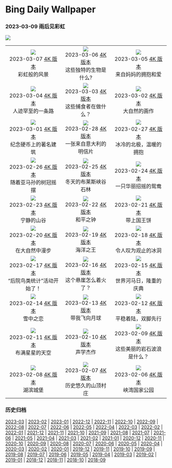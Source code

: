 # Bing Daily Wallpaper

### 2023-03-09 雨后见彩虹

![](https://cn.bing.com/th?id=OHR.WaimeaRainbow_ZH-CN1127225170_UHD.jpg&rf=LaDigue_UHD.jpg&pid=hp&w=3840&h=2160&rs=1&c=4)

|      |      |      |
|:----:|:----:|:----:|
| ![](https://cn.bing.com/th?id=OHR.YuanyangChina_ZH-CN7360249295_UHD.jpg&rf=LaDigue_UHD.jpg&pid=hp&w=480&h=270&rs=1&c=4)<br> 2023-03-07 [4K 版本](https://cn.bing.com/th?id=OHR.YuanyangChina_ZH-CN7360249295_UHD.jpg&rf=LaDigue_UHD.jpg&pid=hp&w=3840&h=2160&rs=1&c=4) <br> 彩虹般的风景| ![](https://cn.bing.com/th?id=OHR.IcelandHorses_ZH-CN7213041152_UHD.jpg&rf=LaDigue_UHD.jpg&pid=hp&w=480&h=270&rs=1&c=4)<br> 2023-03-06 [4K 版本](https://cn.bing.com/th?id=OHR.IcelandHorses_ZH-CN7213041152_UHD.jpg&rf=LaDigue_UHD.jpg&pid=hp&w=3840&h=2160&rs=1&c=4) <br> 这些独特的生物是什么?| ![](https://cn.bing.com/th?id=OHR.HuggingKanga_ZH-CN1045131695_UHD.jpg&rf=LaDigue_UHD.jpg&pid=hp&w=480&h=270&rs=1&c=4)<br> 2023-03-05 [4K 版本](https://cn.bing.com/th?id=OHR.HuggingKanga_ZH-CN1045131695_UHD.jpg&rf=LaDigue_UHD.jpg&pid=hp&w=3840&h=2160&rs=1&c=4) <br> 来自妈妈的拥抱和爱 |
| ![](https://cn.bing.com/th?id=OHR.PicoVolcano_ZH-CN6865997792_UHD.jpg&rf=LaDigue_UHD.jpg&pid=hp&w=480&h=270&rs=1&c=4)<br> 2023-03-04 [4K 版本](https://cn.bing.com/th?id=OHR.PicoVolcano_ZH-CN6865997792_UHD.jpg&rf=LaDigue_UHD.jpg&pid=hp&w=3840&h=2160&rs=1&c=4) <br> 人迹罕至的一条路| ![](https://cn.bing.com/th?id=OHR.OrcaNorway_ZH-CN6101327628_UHD.jpg&rf=LaDigue_UHD.jpg&pid=hp&w=480&h=270&rs=1&c=4)<br> 2023-03-03 [4K 版本](https://cn.bing.com/th?id=OHR.OrcaNorway_ZH-CN6101327628_UHD.jpg&rf=LaDigue_UHD.jpg&pid=hp&w=3840&h=2160&rs=1&c=4) <br> 这些捕食者在做什么？| ![](https://cn.bing.com/th?id=OHR.NegratinSpain_ZH-CN5916944876_UHD.jpg&rf=LaDigue_UHD.jpg&pid=hp&w=480&h=270&rs=1&c=4)<br> 2023-03-02 [4K 版本](https://cn.bing.com/th?id=OHR.NegratinSpain_ZH-CN5916944876_UHD.jpg&rf=LaDigue_UHD.jpg&pid=hp&w=3840&h=2160&rs=1&c=4) <br> 大自然的画作 |
| ![](https://cn.bing.com/th?id=OHR.LuebeckCityGate_ZH-CN4618826141_UHD.jpg&rf=LaDigue_UHD.jpg&pid=hp&w=480&h=270&rs=1&c=4)<br> 2023-03-01 [4K 版本](https://cn.bing.com/th?id=OHR.LuebeckCityGate_ZH-CN4618826141_UHD.jpg&rf=LaDigue_UHD.jpg&pid=hp&w=3840&h=2160&rs=1&c=4) <br> 纪念硬币上的著名建筑| ![](https://cn.bing.com/th?id=OHR.AtraniAmalfi_ZH-CN6391731688_UHD.jpg&rf=LaDigue_UHD.jpg&pid=hp&w=480&h=270&rs=1&c=4)<br> 2023-02-28 [4K 版本](https://cn.bing.com/th?id=OHR.AtraniAmalfi_ZH-CN6391731688_UHD.jpg&rf=LaDigue_UHD.jpg&pid=hp&w=3840&h=2160&rs=1&c=4) <br> 一张来自意大利的明信片| ![](https://cn.bing.com/th?id=OHR.PolarBearFrost_ZH-CN5918160947_UHD.jpg&rf=LaDigue_UHD.jpg&pid=hp&w=480&h=270&rs=1&c=4)<br> 2023-02-27 [4K 版本](https://cn.bing.com/th?id=OHR.PolarBearFrost_ZH-CN5918160947_UHD.jpg&rf=LaDigue_UHD.jpg&pid=hp&w=3840&h=2160&rs=1&c=4) <br> 冰冷的北极，温暖的拥抱 |
| ![](https://cn.bing.com/th?id=OHR.CanopyPeru_ZH-CN5659581553_UHD.jpg&rf=LaDigue_UHD.jpg&pid=hp&w=480&h=270&rs=1&c=4)<br> 2023-02-26 [4K 版本](https://cn.bing.com/th?id=OHR.CanopyPeru_ZH-CN5659581553_UHD.jpg&rf=LaDigue_UHD.jpg&pid=hp&w=3840&h=2160&rs=1&c=4) <br> 随着亚马孙的树冠摇摆| ![](https://cn.bing.com/th?id=OHR.BryceAnniv_ZH-CN5305245786_UHD.jpg&rf=LaDigue_UHD.jpg&pid=hp&w=480&h=270&rs=1&c=4)<br> 2023-02-25 [4K 版本](https://cn.bing.com/th?id=OHR.BryceAnniv_ZH-CN5305245786_UHD.jpg&rf=LaDigue_UHD.jpg&pid=hp&w=3840&h=2160&rs=1&c=4) <br> 冬天的布莱斯峡谷石林| ![](https://cn.bing.com/th?id=OHR.RichmondParkDuck_ZH-CN4956127005_UHD.jpg&rf=LaDigue_UHD.jpg&pid=hp&w=480&h=270&rs=1&c=4)<br> 2023-02-24 [4K 版本](https://cn.bing.com/th?id=OHR.RichmondParkDuck_ZH-CN4956127005_UHD.jpg&rf=LaDigue_UHD.jpg&pid=hp&w=3840&h=2160&rs=1&c=4) <br> 一只华丽招摇的鸳鸯 |
| ![](https://cn.bing.com/th?id=OHR.BabblingBrook_ZH-CN9371346787_UHD.jpg&rf=LaDigue_UHD.jpg&pid=hp&w=480&h=270&rs=1&c=4)<br> 2023-02-23 [4K 版本](https://cn.bing.com/th?id=OHR.BabblingBrook_ZH-CN9371346787_UHD.jpg&rf=LaDigue_UHD.jpg&pid=hp&w=3840&h=2160&rs=1&c=4) <br> 宁静的山谷| ![](https://cn.bing.com/th?id=OHR.FriedensglockeFichtelberg_ZH-CN5510489151_UHD.jpg&rf=LaDigue_UHD.jpg&pid=hp&w=480&h=270&rs=1&c=4)<br> 2023-02-22 [4K 版本](https://cn.bing.com/th?id=OHR.FriedensglockeFichtelberg_ZH-CN5510489151_UHD.jpg&rf=LaDigue_UHD.jpg&pid=hp&w=3840&h=2160&rs=1&c=4) <br> 和平之钟| ![](https://cn.bing.com/th?id=OHR.MardiGrasNOLA_ZH-CN9628788934_UHD.jpg&rf=LaDigue_UHD.jpg&pid=hp&w=480&h=270&rs=1&c=4)<br> 2023-02-21 [4K 版本](https://cn.bing.com/th?id=OHR.MardiGrasNOLA_ZH-CN9628788934_UHD.jpg&rf=LaDigue_UHD.jpg&pid=hp&w=3840&h=2160&rs=1&c=4) <br> 带上国王饼 |
| ![](https://cn.bing.com/th?id=OHR.Itaimbezinho_ZH-CN5641449623_UHD.jpg&rf=LaDigue_UHD.jpg&pid=hp&w=480&h=270&rs=1&c=4)<br> 2023-02-20 [4K 版本](https://cn.bing.com/th?id=OHR.Itaimbezinho_ZH-CN5641449623_UHD.jpg&rf=LaDigue_UHD.jpg&pid=hp&w=3840&h=2160&rs=1&c=4) <br> 在大自然中漫步| ![](https://cn.bing.com/th?id=OHR.MauiWhale_ZH-CN6664793962_UHD.jpg&rf=LaDigue_UHD.jpg&pid=hp&w=480&h=270&rs=1&c=4)<br> 2023-02-19 [4K 版本](https://cn.bing.com/th?id=OHR.MauiWhale_ZH-CN6664793962_UHD.jpg&rf=LaDigue_UHD.jpg&pid=hp&w=3840&h=2160&rs=1&c=4) <br> 海洋之王| ![](https://cn.bing.com/th?id=OHR.EbenIceCave_ZH-CN6035107581_UHD.jpg&rf=LaDigue_UHD.jpg&pid=hp&w=480&h=270&rs=1&c=4)<br> 2023-02-18 [4K 版本](https://cn.bing.com/th?id=OHR.EbenIceCave_ZH-CN6035107581_UHD.jpg&rf=LaDigue_UHD.jpg&pid=hp&w=3840&h=2160&rs=1&c=4) <br> 令人叹为观止的冰洞 |
| ![](https://cn.bing.com/th?id=OHR.BirdcountAllen_ZH-CN4029022734_UHD.jpg&rf=LaDigue_UHD.jpg&pid=hp&w=480&h=270&rs=1&c=4)<br> 2023-02-17 [4K 版本](https://cn.bing.com/th?id=OHR.BirdcountAllen_ZH-CN4029022734_UHD.jpg&rf=LaDigue_UHD.jpg&pid=hp&w=3840&h=2160&rs=1&c=4) <br> “后院鸟类统计”活动开始了！| ![](https://cn.bing.com/th?id=OHR.FireFallYosemite_ZH-CN3351604820_1920x1080.jpg&rf=LaDigue_UHD.jpg&pid=hp&w=480&h=270&rs=1&c=4)<br> 2023-02-16 [4K 版本](https://cn.bing.com/th?id=OHR.FireFallYosemite_ZH-CN3351604820_1920x1080.jpg&rf=LaDigue_UHD.jpg&pid=hp&w=3840&h=2160&rs=1&c=4) <br> 这个悬崖怎么着火了？| ![](https://cn.bing.com/th?id=OHR.HippoDayChobe_ZH-CN2883647954_1920x1080.jpg&rf=LaDigue_UHD.jpg&pid=hp&w=480&h=270&rs=1&c=4)<br> 2023-02-15 [4K 版本](https://cn.bing.com/th?id=OHR.HippoDayChobe_ZH-CN2883647954_1920x1080.jpg&rf=LaDigue_UHD.jpg&pid=hp&w=3840&h=2160&rs=1&c=4) <br> 世界河马日，隆重的庆典 |
| ![](https://cn.bing.com/th?id=OHR.OtaruIgloo_ZH-CN2078929256_1920x1080.jpg&rf=LaDigue_UHD.jpg&pid=hp&w=480&h=270&rs=1&c=4)<br> 2023-02-14 [4K 版本](https://cn.bing.com/th?id=OHR.OtaruIgloo_ZH-CN2078929256_1920x1080.jpg&rf=LaDigue_UHD.jpg&pid=hp&w=3840&h=2160&rs=1&c=4) <br> 雪中之恋| ![](https://cn.bing.com/th?id=OHR.MoonValley_ZH-CN1906470869_1920x1080.jpg&rf=LaDigue_UHD.jpg&pid=hp&w=480&h=270&rs=1&c=4)<br> 2023-02-13 [4K 版本](https://cn.bing.com/th?id=OHR.MoonValley_ZH-CN1906470869_1920x1080.jpg&rf=LaDigue_UHD.jpg&pid=hp&w=3840&h=2160&rs=1&c=4) <br> 带我飞向月球| ![](https://cn.bing.com/th?id=OHR.BoobyDarwinDay_ZH-CN9917306809_1920x1080.jpg&rf=LaDigue_UHD.jpg&pid=hp&w=480&h=270&rs=1&c=4)<br> 2023-02-12 [4K 版本](https://cn.bing.com/th?id=OHR.BoobyDarwinDay_ZH-CN9917306809_1920x1080.jpg&rf=LaDigue_UHD.jpg&pid=hp&w=3840&h=2160&rs=1&c=4) <br> 平稳着陆，双脚先行 |
| ![](https://cn.bing.com/th?id=OHR.DarkSkiesDV_ZH-CN1076500221_1920x1080.jpg&rf=LaDigue_UHD.jpg&pid=hp&w=480&h=270&rs=1&c=4)<br> 2023-02-11 [4K 版本](https://cn.bing.com/th?id=OHR.DarkSkiesDV_ZH-CN1076500221_1920x1080.jpg&rf=LaDigue_UHD.jpg&pid=hp&w=3840&h=2160&rs=1&c=4) <br> 布满星星的天空| ![](https://cn.bing.com/th?id=OHR.EpidaurusGreece_ZH-CN0640135476_1920x1080.jpg&rf=LaDigue_UHD.jpg&pid=hp&w=480&h=270&rs=1&c=4)<br> 2023-02-10 [4K 版本](https://cn.bing.com/th?id=OHR.EpidaurusGreece_ZH-CN0640135476_1920x1080.jpg&rf=LaDigue_UHD.jpg&pid=hp&w=3840&h=2160&rs=1&c=4) <br> 声学杰作| ![](https://cn.bing.com/th?id=OHR.LowerAntelopeAZ_ZH-CN4758496750_1920x1080.jpg&rf=LaDigue_UHD.jpg&pid=hp&w=480&h=270&rs=1&c=4)<br> 2023-02-09 [4K 版本](https://cn.bing.com/th?id=OHR.LowerAntelopeAZ_ZH-CN4758496750_1920x1080.jpg&rf=LaDigue_UHD.jpg&pid=hp&w=3840&h=2160&rs=1&c=4) <br> 这些美丽的岩石波浪是什么？ |
| ![](https://cn.bing.com/th?id=OHR.EileanDonanDawn_ZH-CN0383017858_1920x1080.jpg&rf=LaDigue_UHD.jpg&pid=hp&w=480&h=270&rs=1&c=4)<br> 2023-02-08 [4K 版本](https://cn.bing.com/th?id=OHR.EileanDonanDawn_ZH-CN0383017858_1920x1080.jpg&rf=LaDigue_UHD.jpg&pid=hp&w=3840&h=2160&rs=1&c=4) <br> 湖滨城堡| ![](https://cn.bing.com/th?id=OHR.MedievalLabro_ZH-CN0015356188_1920x1080.jpg&rf=LaDigue_UHD.jpg&pid=hp&w=480&h=270&rs=1&c=4)<br> 2023-02-07 [4K 版本](https://cn.bing.com/th?id=OHR.MedievalLabro_ZH-CN0015356188_1920x1080.jpg&rf=LaDigue_UHD.jpg&pid=hp&w=3840&h=2160&rs=1&c=4) <br> 历史悠久的山顶村庄| ![](https://cn.bing.com/th?id=OHR.WaitangiFjordlandNP_ZH-CN9436140228_1920x1080.jpg&rf=LaDigue_UHD.jpg&pid=hp&w=480&h=270&rs=1&c=4)<br> 2023-02-06 [4K 版本](https://cn.bing.com/th?id=OHR.WaitangiFjordlandNP_ZH-CN9436140228_1920x1080.jpg&rf=LaDigue_UHD.jpg&pid=hp&w=3840&h=2160&rs=1&c=4) <br> 峡湾国家公园 |


### 历史归档

[2023-03](./archives/2023-03/2023-03.md) | [2023-02](./archives/2023-02/2023-02.md) | [2023-01](./archives/2023-01/2023-01.md) | [2022-12](./archives/2022-12/2022-12.md) | [2022-11](./archives/2022-11/2022-11.md) | [2022-10](./archives/2022-10/2022-10.md) | [2022-09](./archives/2022-09/2022-09.md) | [2022-08](./archives/2022-08/2022-08.md) | [2022-07](./archives/2022-07/2022-07.md) | [2022-06](./archives/2022-06/2022-06.md) | [2022-05](./archives/2022-05/2022-05.md) | [2022-04](./archives/2022-04/2022-04.md) | [2022-03](./archives/2022-03/2022-03.md) | [2022-02](./archives/2022-02/2022-02.md) | [2022-01](./archives/2022-01/2022-01.md) | [2021-12](./archives/2021-12/2021-12.md) | [2021-11](./archives/2021-11/2021-11.md) | [2021-10](./archives/2021-10/2021-10.md) | [2021-09](./archives/2021-09/2021-09.md) | [2021-08](./archives/2021-08/2021-08.md) | [2021-07](./archives/2021-07/2021-07.md) | [2021-06](./archives/2021-06/2021-06.md) | [2021-05](./archives/2021-05/2021-05.md) | [2021-04](./archives/2021-04/2021-04.md) | [2021-03](./archives/2021-03/2021-03.md) | [2021-02](./archives/2021-02/2021-02.md) | [2021-01](./archives/2021-01/2021-01.md) | [2020-12](./archives/2020-12/2020-12.md) | [2020-11](./archives/2020-11/2020-11.md) | [2020-10](./archives/2020-10/2020-10.md) | [2020-09](./archives/2020-09/2020-09.md) | [2020-08](./archives/2020-08/2020-08.md) | [2020-07](./archives/2020-07/2020-07.md) | [2020-06](./archives/2020-06/2020-06.md) | [2020-05](./archives/2020-05/2020-05.md) | [2020-04](./archives/2020-04/2020-04.md) | [2020-03](./archives/2020-03/2020-03.md) | [2020-02](./archives/2020-02/2020-02.md) | [2020-01](./archives/2020-01/2020-01.md) | [2019-12](./archives/2019-12/2019-12.md) | [2019-11](./archives/2019-11/2019-11.md) | [2019-10](./archives/2019-10/2019-10.md) | [2019-09](./archives/2019-09/2019-09.md) | [2019-08](./archives/2019-08/2019-08.md) | [2019-07](./archives/2019-07/2019-07.md) | [2019-06](./archives/2019-06/2019-06.md) | [2019-05](./archives/2019-05/2019-05.md) | [2019-04](./archives/2019-04/2019-04.md) | [2019-03](./archives/2019-03/2019-03.md) | [2019-02](./archives/2019-02/2019-02.md) | [2019-01](./archives/2019-01/2019-01.md) | [2018-12](./archives/2018-12/2018-12.md) | [2018-11](./archives/2018-11/2018-11.md) | [2018-10](./archives/2018-10/2018-10.md) | [2018-09](./archives/2018-09/2018-09.md)